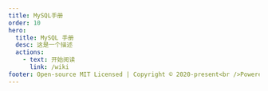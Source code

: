 ```yaml
---
title: MySQL手册
order: 10
hero:
  title: MySQL 手册
  desc: 这是一个描述
  actions:
    - text: 开始阅读
      link: /wiki
footer: Open-source MIT Licensed | Copyright © 2020-present<br />Powered by wuxiao
---
```


